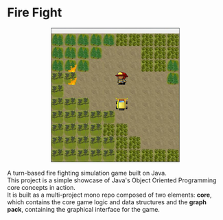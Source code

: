 # Fire Fight

<p align="center">
  <img src="./docs/Firefight.png" width="300"/>
</p>
  
A turn-based fire fighting simulation game built on Java.  
This project is a simple showcase of Java's Object Oriented Programming core concepts in action.  
It is built as a multi-project mono repo composed of two elements: **core**, which contains the core game logic and data structures and the **graph pack**, containing the graphical interface for the game.